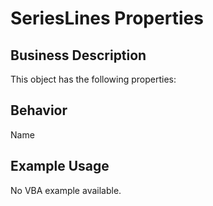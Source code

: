 # SeriesLines Properties

## Business Description
This object has the following properties:

## Behavior
Name

## Example Usage
No VBA example available.